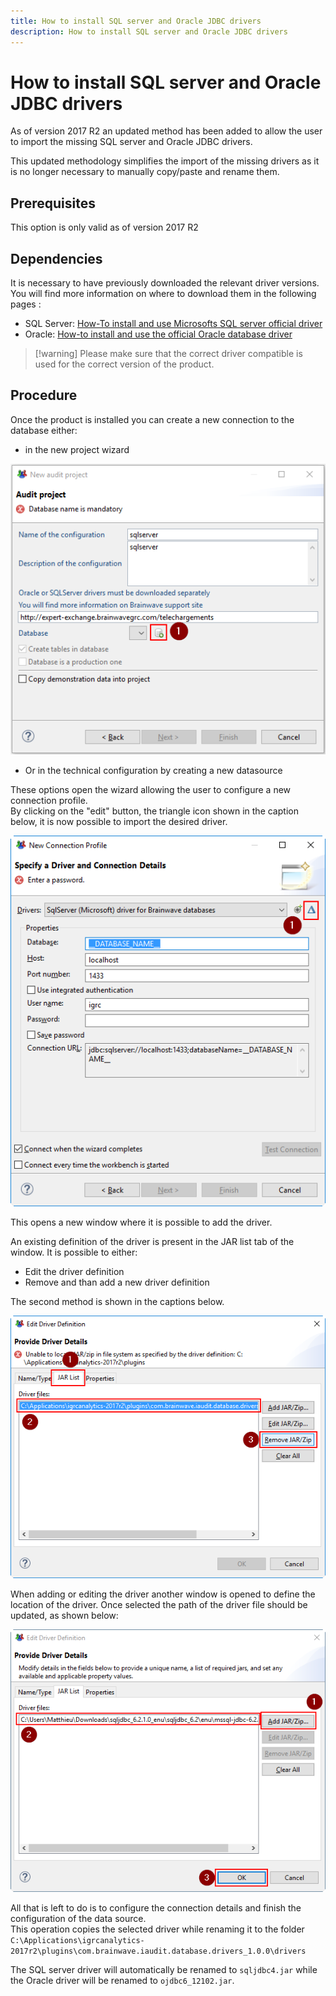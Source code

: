 ```yaml
---
title: How to install SQL server and Oracle JDBC drivers
description: How to install SQL server and Oracle JDBC drivers
---
```


# How to install SQL server and Oracle JDBC drivers

As of version 2017 R2 an updated method has been added to allow the user to import the missing SQL server and Oracle JDBC drivers.

This updated methodology simplifies the import of the missing drivers as it is no longer necessary to manually copy/paste and rename them.

## Prerequisites

This option is only valid as of version 2017 R2

## Dependencies

It is necessary to have previously downloaded the relevant driver versions. You will find more information on where to download them in the following pages :

- SQL Server: [How-To install and use Microsofts SQL server official driver](./sqlserver/install-sqlserver-driver)
- Oracle: [How-to install and use the official Oracle database driver](./oracle/install-orcl-driver)

> [!warning] Please make sure that the correct driver compatible is used for the correct version of the product.  

## Procedure

Once the product is installed you can create a new connection to the database either:

- in the new project wizard

![Driver Configuration1](./images/driverConfiguration1.png "Driver Configuration1")

- Or in the technical configuration by creating a new datasource

These options open the wizard allowing the user to configure a new connection profile.  
By clicking on the "edit" button, the triangle icon shown in the caption below, it is now possible to import the desired driver.

![Driver Configuration2](./images/driverConfiguration2.png "Driver Configuration2")

This opens a new window where it is possible to add the driver.

An existing definition of the driver is present in the JAR list tab of the window. It is possible to either:

- Edit the driver definition
- Remove and than add a new driver definition

The second method is shown in the captions below.

![Driver Configuration3](./images/driverConfiguration3.png "Driver Configuration3")

When adding or editing the driver another window is opened to define the location of the driver. Once selected the path of the driver file should be updated, as shown below:

![Driver Configuration4](./images/driverConfiguration4.png "Driver Configuration4")

All that is left to do is to configure the connection details and finish the configuration of the data source.  
This operation copies the selected driver while renaming it to the folder    `C:\Applications\igrcanalytics-2017r2\plugins\com.brainwave.iaudit.database.drivers_1.0.0\drivers`

The SQL server driver will automatically be renamed to `sqljdbc4.jar` while the Oracle driver will be renamed to `ojdbc6_12102.jar`.

